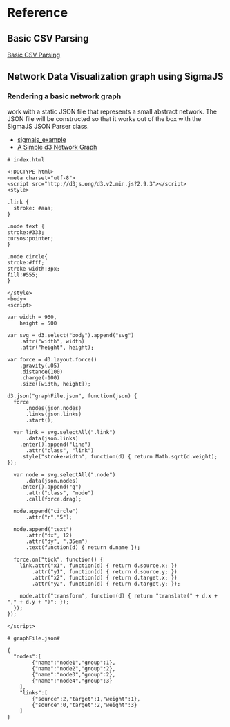 # Reference

## Basic CSV Parsing
[Basic CSV Parsing](http://bl.ocks.org/enjalot/1525346)

##  Network Data Visualization graph using SigmaJS

### Rendering a basic network graph
 work with a static JSON file that represents a small abstract network. The JSON file will be constructed so that it works out of the box with the SigmaJS JSON Parser class.
- [sigmajs_example](http://www.tweetegy.com/2014/07/network-data-visualization-graph-using-sigmajs/)  
- [A Simple d3 Network Graph](http://bl.ocks.org/jose187/4733747)

```code
# index.html

<!DOCTYPE html>
<meta charset="utf-8">
<script src="http://d3js.org/d3.v2.min.js?2.9.3"></script>
<style>

.link {
  stroke: #aaa;
}

.node text {
stroke:#333;
cursos:pointer;
}

.node circle{
stroke:#fff;
stroke-width:3px;
fill:#555;
}

</style>
<body>
<script>

var width = 960,
    height = 500

var svg = d3.select("body").append("svg")
    .attr("width", width)
    .attr("height", height);

var force = d3.layout.force()
    .gravity(.05)
    .distance(100)
    .charge(-100)
    .size([width, height]);

d3.json("graphFile.json", function(json) {
  force
      .nodes(json.nodes)
      .links(json.links)
      .start();

  var link = svg.selectAll(".link")
      .data(json.links)
    .enter().append("line")
      .attr("class", "link")
    .style("stroke-width", function(d) { return Math.sqrt(d.weight); });

  var node = svg.selectAll(".node")
      .data(json.nodes)
    .enter().append("g")
      .attr("class", "node")
      .call(force.drag);

  node.append("circle")
      .attr("r","5");

  node.append("text")
      .attr("dx", 12)
      .attr("dy", ".35em")
      .text(function(d) { return d.name });

  force.on("tick", function() {
    link.attr("x1", function(d) { return d.source.x; })
        .attr("y1", function(d) { return d.source.y; })
        .attr("x2", function(d) { return d.target.x; })
        .attr("y2", function(d) { return d.target.y; });

    node.attr("transform", function(d) { return "translate(" + d.x + "," + d.y + ")"; });
  });
});

</script>

# graphFile.json#

{
  "nodes":[
		{"name":"node1","group":1},
		{"name":"node2","group":2},
		{"name":"node3","group":2},
		{"name":"node4","group":3}
	],
	"links":[
		{"source":2,"target":1,"weight":1},
		{"source":0,"target":2,"weight":3}
	]
}
```
